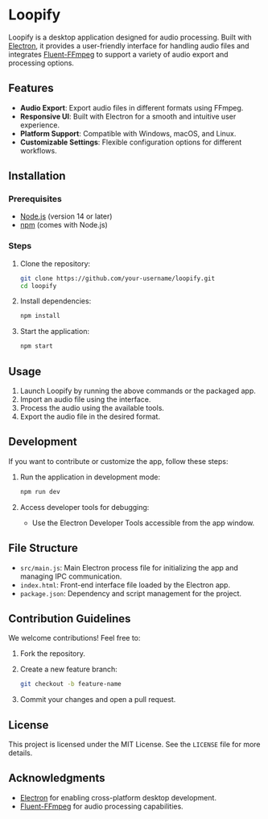 # Loopify

Loopify is a desktop application designed for audio processing. Built with [Electron](https://www.electronjs.org/), it provides a user-friendly interface for handling audio files and integrates [Fluent-FFmpeg](https://github.com/fluent-ffmpeg/node-fluent-ffmpeg) to support a variety of audio export and processing options.

## Features

- **Audio Export**: Export audio files in different formats using FFmpeg.
- **Responsive UI**: Built with Electron for a smooth and intuitive user experience.
- **Platform Support**: Compatible with Windows, macOS, and Linux.
- **Customizable Settings**: Flexible configuration options for different workflows.

## Installation

### Prerequisites

- [Node.js](https://nodejs.org/) (version 14 or later)
- [npm](https://www.npmjs.com/) (comes with Node.js)

### Steps

1. Clone the repository:
   ```bash
   git clone https://github.com/your-username/loopify.git
   cd loopify
   ```

2. Install dependencies:
   ```bash
   npm install
   ```

3. Start the application:
   ```bash
   npm start
   ```

## Usage

1. Launch Loopify by running the above commands or the packaged app.
2. Import an audio file using the interface.
3. Process the audio using the available tools.
4. Export the audio file in the desired format.

## Development

If you want to contribute or customize the app, follow these steps:

1. Run the application in development mode:
   ```bash
   npm run dev
   ```

2. Access developer tools for debugging:
   - Use the Electron Developer Tools accessible from the app window.

## File Structure

- `src/main.js`: Main Electron process file for initializing the app and managing IPC communication.
- `index.html`: Front-end interface file loaded by the Electron app.
- `package.json`: Dependency and script management for the project.

## Contribution Guidelines

We welcome contributions! Feel free to:

1. Fork the repository.
2. Create a new feature branch:
   ```bash
   git checkout -b feature-name
   ```

3. Commit your changes and open a pull request.

## License

This project is licensed under the MIT License. See the `LICENSE` file for more details.

## Acknowledgments

- [Electron](https://www.electronjs.org/) for enabling cross-platform desktop development.
- [Fluent-FFmpeg](https://github.com/fluent-ffmpeg/node-fluent-ffmpeg) for audio processing capabilities.
